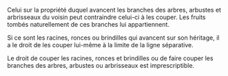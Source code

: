   
 Celui sur la propriété duquel avancent les branches des arbres, arbustes et arbrisseaux du voisin peut contraindre celui-ci à les couper. Les fruits tombés naturellement de ces branches lui appartiennent.  

  
 Si ce sont les racines, ronces ou brindilles qui avancent sur son héritage, il a le droit de les couper lui-même à la limite de la ligne séparative.  

  
 Le droit de couper les racines, ronces et brindilles ou de faire couper les branches des arbres, arbustes ou arbrisseaux est imprescriptible.  
